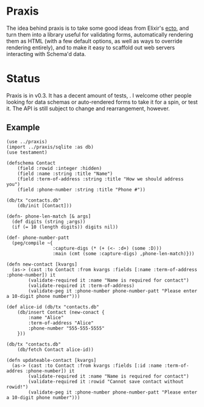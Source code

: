 # Praxis

The idea behind praxis is to take some good ideas from Elixir's [ecto](https://hexdocs.pm/ecto/getting-started.html), and turn them into a library useful for validating forms, automatically rendering them as HTML (with a few default options, as well as ways to override rendering entirely), and to make it easy to scaffold out web servers interacting with Schema'd data.

# Status

Praxis is in v0.3. It has a decent amount of tests, . I welcome other people looking for data schemas or auto-rendered forms to take it for a spin, or test it. The API is still subject to change and rearrangement, however.

## Example

```
(use ../praxis)
(import ../praxis/sqlite :as db)
(use testament)

(defschema Contact
    (field :rowid :integer :hidden)
    (field :name :string :title "Name")
    (field :term-of-address :string :title "How we should address you")
    (field :phone-number :string :title "Phone #"))

(db/tx "contacts.db"
    (db/init [Contact]))

(defn- phone-len-match [& args] 
  (def digits (string ;args))
  (if (= 10 (length digits)) digits nil))

(def- phone-number-patt
  (peg/compile ~{ 
                 :capture-digs (* (+ (<- :d+) (some :D)))
                 :main (cmt (some :capture-digs) ,phone-len-match)}))

(defn new-contact [kvargs] 
  (as-> (cast :to Contact :from kvargs :fields [:name :term-of-address :phone-number]) it
        (validate-required it :name "Name is required for contact")
        (validate-required it :term-of-address)
        (validate-peg it :phone-number phone-number-patt "Please enter a 10-digit phone number")))

(def alice-id (db/tx "contacts.db"
    (db/insert Contact (new-conact {
        :name "Alice"
        :term-of-address "Alice"
        :phone-number "555-555-5555"
    }))

(db/tx "contacts.db"
    (db/fetch Contact alice-id))

(defn updateable-contact [kvargs]
  (as-> (cast :to Contact :from kvargs :fields [:id :name :term-of-addres :phone-number]) it
        (validate-required it :name "Name is required for contact")
        (validate-required it :rowid "Cannot save contact without rowid!")
        (validate-peg it :phone-number phone-number-patt "Please enter a 10-digit phone number")))

```
